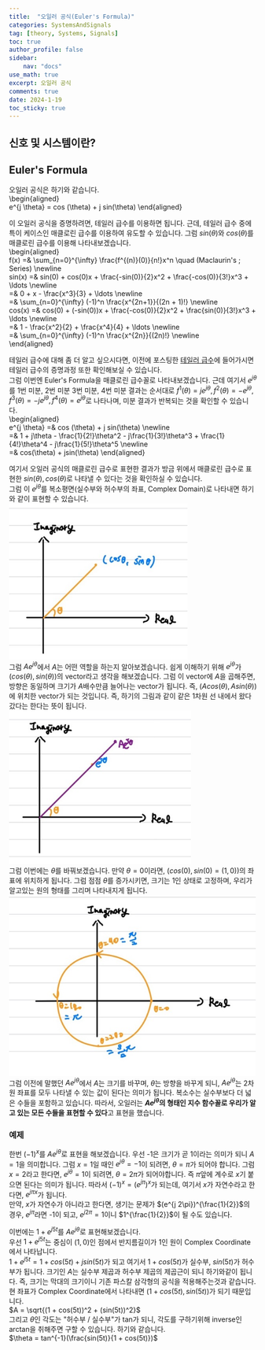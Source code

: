 ```yaml
---
title:  "오일러 공식(Euler's Formula)"
categories: SystemsAndSignals
tag: [theory, Systems, Signals]
toc: true
author_profile: false
sidebar:
    nav: "docs"
use_math: true
excerpt: 오일러 공식
comments: true
date: 2024-1-19
toc_sticky: true
---
```


## 신호 및 시스템이란?

## Euler's Formula
오일러 공식은 하기와 같습니다.   
\begin{aligned}    
e^{j \theta} = cos (\theta) + j sin(\theta)
\end{aligned}   

이 오일러 공식을 증명하려면, 테일러 급수를 이용하면 됩니다. 근데, 테일러 급수 중에 특이 케이스인 매클로린 급수를 이용하여 유도할 수 있습니다. 그럼 $sin(\theta)$와 $cos(\theta)$를 매클로린 급수를 이용해 나타내보겠습니다.   
\begin{aligned}    
f(x) =& \sum_{n=0}^{\infty} \frac{f^{(n)}(0)}{n\!}x^n \quad (Maclaurin's \; Series) \newline   
sin(x) =& sin(0) + cos(0)x + \frac{-sin(0)}{2}x^2 + \frac{-cos(0)}{3!}x^3 + \ldots \newline   
=& 0 + x - \frac{x^3}{3} + \ldots \newline   
=& \sum_{n=0}^{\infty} (-1)^n \frac{x^{2n+1}}{(2n + 1)\!} \newline  
cos(x) =& cos(0) + (-sin(0))x + \frac{-cos(0)}{2}x^2 + \frac{sin(0)}{3!}x^3 + \ldots \newline   
=& 1 - \frac{x^2}{2} + \frac{x^4}{4} + \ldots \newline   
=& \sum_{n=0}^{\infty} (-1)^n \frac{x^{2n}}{(2n)\!} \newline  
\end{aligned}   

테일러 급수에 대해 좀 더 알고 싶으시다면, 이전에 포스팅한 [테일러 급수](https://drepion43.github.io/statistics/Talyer-expansion/)에 들어가시면 테일러 급수의 증명과정 또한 확인해보실 수 있습니다.   
그럼 이번엔 Euler's Formula을 매클로린 급수꼴로 나타내보겠습니다. 근데 여기서 $e^{j\theta}$를 1번 미분, 2번 미분 3번 미분, 4번 미분 결과는 순서대로 $f^{1}(\theta) = je^{j\theta}, f^{2}(\theta) =-e^{j\theta}, f^{3}(\theta) =-je^{j\theta}, f^{4}(\theta) =e^{j\theta}$로 나타나며, 미분 결과가 반복되는 것을 확인할 수 있습니다.      
\begin{aligned}    
e^{j \theta} =& cos (\theta) + j sin(\theta) \newline   
=& 1 + j\theta - \frac{1}{2!}\theta^2 - j\frac{1}{3!}\theta^3 + \frac{1}{4!}\theta^4 - j\frac{1}{5!}\theta^5 \newline   
=& cos(\theta) + jsin(\theta)
\end{aligned}    

여기서 오일러 공식의 매클로린 급수로 표현한 결과가 방금 위에서 매클로린 급수로 표현한 $sin(\theta), cos(\theta)$로 나타낼 수 있다는 것을 확인하실 수 있습니다.    
그럼 이 $e^{j\theta}$를 복소평면(실수부와 허수부의 좌표, Complex Domain)로 나타내면 하기와 같이 표현할 수 있습니다.   
<img src="../../../assets/images/Signals&Systems/2024-01-19-EulerFormula/Euler Coordinate 1.jpg" alt="Euler Coordinate 1" style="zoom:80%;" />    
그럼 $Ae^{j\theta}$에서 $A$는 어떤 역할을 하는지 알아보겠습니다. 쉽게 이해하기 위해 $e^{j\theta}$가 $(cos(\theta), sin(\theta))$의 vector라고 생각을 해보겠습니다. 그럼 이 vector에 $A$을 곱해주면, 방향은 동일하며 크기가 $A$배수만큼 늘어나는 vector가 됩니다. 즉,  $(Acos(\theta), Asin(\theta))$에 위치한 vector가 되는 것입니다. 즉, 하기의 그림과 같이 같은 1차원 선 내에서 왔다갔다는 한다는 뜻이 됩니다.   
<img src="../../../assets/images/Signals&Systems/2024-01-19-EulerFormula/Euler Coordinate 2.jpg" alt="Euler Coordinate 2" style="zoom:80%;" />    
그럼 이번에는 $\theta$를 바꿔보겠습니다. 만약 $\theta=0$이라면, $(cos(0), sin(0) = (1, 0))$의 좌표에 위치하게 됩니다. 그럼 점점 $\theta$를 증가시키면, 크기는 1인 상태로 고정하며, 우리가 알고있는 원의 형태를 그리며 나타내지게 됩니다.    
<img src="../../../assets/images/Signals&Systems/2024-01-19-EulerFormula/Euler Coordinate 3.jpg" alt="Euler Coordinate 3" style="zoom:80%;" />    
그럼 이전에 말했던 $Ae^{j\theta}$에서 $A$는 크기를 바꾸며, $\theta$는 방향을 바꾸게 되니, $Ae^{j\theta}$는 2차원 좌표를 모두 나타낼 수 있는 값이 된다는 의미가 됩니다. 복소수는 실수부보다 더 넓은 수들을 포함하고 있습니다. 따라서, 오일러는 **$Ae^{j\theta}$의 형태인 지수 함수꼴로 우리가 알고 있는 모든 수들을 표현할 수 있다**고 표현을 했습니다.   

### 예제
한번 $(-1)^x$를 $Ae^{j\theta}$로 표현을 해보겠습니다. 우선 -1은 크기가 곧 1이라는 의미가 되니 $A=1$을 의미합니다. 그럼 $x=1$일 때인 $e^{j\theta}=-1$이 되려면, $\theta=\pi$가 되어야 합니다. 그럼 $x=2$라고 한다면, $e^{j\theta}=1$이 되려면, $\theta=2 \pi$가 되어야합니다. 즉 $\pi$앞에 계수로 $x$기 붙으면 된다는 의미가 됩니다. 따라서 $(-1)^x=(e^{j\pi})^x$가 되는데, 여기서 $x$가 자연수라고 한다면, $e^{j\pi x}$가 됩니다.   
만약, $x$가 자연수가 아니라고 한다면, 생기는 문제가 $(e^{j 2\pi})^{\frac{1}{2}}$의 경우, $e^{j\pi}$라면 -1이 되고, $e^{j2\pi} = 1$이니 $1^{\frac{1}{2}}$이 될 수도 있습니다.   

이번에는 $1+e^{j5t}$를 $Ae^{j\theta}$로 표현해보겠습니다.   
우선 $1+e^{j5t}$는 중심이 $(1,0)$인 점에서 반지름길이가 1인 원이 Complex Coordinate에서 나타납니다.   
$1+e^{j5t} = 1 + cos(5t) + jsin(5t)$가 되고 여기서 $1 + cos(5t)$가 실수부, $sin(5t)$가 허수부가 됩니다. 크기인 $A$는 실수부 제곱과 허수부 제곱의 제곱근이 되니 하기와같이 됩니다. 즉, 크기는 막대의 크기이니 기존 파스칼 삼각형의 공식을 적용해주는것과 같습니다. 현 좌표가 Complex Coordinate에서 나타내면 $(1 + cos(5t), sin(5t))$가 되기 때문입니다.  
$A = \sqrt{(1 + cos(5t))^2 + (sin(5t))^2}$    
그리고 $\theta$인 각도는 "허수부 / 실수부"가 tan가 되니, 각도를 구하기위해 inverse인 arctan을 취해주면 구할 수 있습니다. 하기와 같습니다.   
$\theta = tan^{-1}(\frac{sin(5t)}{1 + cos(5t)})$ 